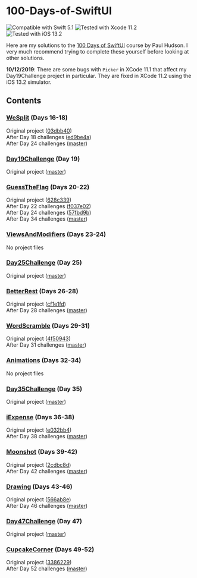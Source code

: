 # 100-Days-of-SwiftUI
![Compatible with Swift 5.1][swift-version]
![Tested with Xcode 11.2][xcode-version]
![Tested with iOS 13.2][ios-version]

Here are my solutions to the [100 Days of SwiftUI][100-days] course by Paul Hudson. I very much recommend trying to complete these yourself before looking at other solutions.

**10/12/2019**: There are some bugs with `Picker` in XCode 11.1 that affect my Day19Challenge project in particular. They are fixed in XCode 11.2 using the iOS 13.2 simulator.

## Contents 

### [WeSplit][day16] (Days 16-18)

Original project ([03dbb40](https://github.com/john-mueller/100-Days-of-SwiftUI/tree/03dbb40b72ec5065b998e32b27df23c46db60ce2/WeSplit))  
After Day 18 challenges ([ed9be4a](https://github.com/john-mueller/100-Days-of-SwiftUI/tree/ed9be4a2fc3572a183d12767e9ae90db2625d723/WeSplit))  
After Day 24 challenges ([master](https://github.com/john-mueller/100-Days-of-SwiftUI/tree/master/WeSplit))

### [Day19Challenge][day19] (Day 19)

Original project ([master](https://github.com/john-mueller/100-Days-of-SwiftUI/tree/master/Day19Challenge))

### [GuessTheFlag][day20] (Days 20-22)

Original project ([628c339](https://github.com/john-mueller/100-Days-of-SwiftUI/tree/628c339259fc7e2f5e6bd5668463404edaf69e50/GuessTheFlag))  
After Day 22 challenges ([f037e02](https://github.com/john-mueller/100-Days-of-SwiftUI/tree/f037e02f92d72d2c95ffbf23455d33bd5e197779/GuessTheFlag))  
After Day 24 challenges ([57fbd9b](https://github.com/john-mueller/100-Days-of-SwiftUI/tree/57fbd9b3e1322cf39aee77bf15a1529fee162889/GuessTheFlag))  
After Day 34 challenges ([master](https://github.com/john-mueller/100-Days-of-SwiftUI/tree/master/GuessTheFlag))

### [ViewsAndModifiers][day23] (Days 23-24)

No project files

### [Day25Challenge][day25] (Day 25)

Original project ([master](https://github.com/john-mueller/100-Days-of-SwiftUI/tree/master/Day25Challenge))

### [BetterRest][day26] (Days 26-28)

Original project ([cf1e1fd](https://github.com/john-mueller/100-Days-of-SwiftUI/tree/cf1e1fda95154ca6b6c8b899b10a757f2ec51f69/BetterRest))  
After Day 28 challenges ([master](https://github.com/john-mueller/100-Days-of-SwiftUI/tree/master/BetterRest))

### [WordScramble][day29] (Days 29-31)

Original project ([4f50943](https://github.com/john-mueller/100-Days-of-SwiftUI/tree/4f509432efb01f505092aa1c2c81bb70e6cfdcf1/WordScramble))  
After Day 31 challenges ([master](https://github.com/john-mueller/100-Days-of-SwiftUI/tree/master/WordScramble))

### [Animations][day32] (Days 32-34)

No project files

### [Day35Challenge][day35] (Day 35)

Original project ([master](https://github.com/john-mueller/100-Days-of-SwiftUI/tree/master/Day35Challenge))

### [iExpense][day36] (Days 36-38)

Original project ([e032bb4](https://github.com/john-mueller/100-Days-of-SwiftUI/tree/e032bb489ef0f1834f7721f0bfad8864b7cc2f2f/iExpense))  
After Day 38 challenges ([master](https://github.com/john-mueller/100-Days-of-SwiftUI/tree/master/iExpense))

### [Moonshot][day39] (Days 39-42)

Original project ([2cdbc8d](https://github.com/john-mueller/100-Days-of-SwiftUI/tree/2cdbc8d0a4d8d90bd2c795c080c71f0e8050010d/Moonshot))  
After Day 42 challenges ([master](https://github.com/john-mueller/100-Days-of-SwiftUI/tree/master/Moonshot))

### [Drawing][day43] (Days 43-46)

Original project ([566ab8e](https://github.com/john-mueller/100-Days-of-SwiftUI/tree/566ab8e2b4a7bbc7c7d5687aeb82b39f6c7f1a50/Drawing))  
After Day 46 challenges ([master](https://github.com/john-mueller/100-Days-of-SwiftUI/tree/master/Drawing))

### [Day47Challenge][day47] (Day 47)

Original project ([master](https://github.com/john-mueller/100-Days-of-SwiftUI/tree/master/Day47Challenge))

### [CupcakeCorner][day49] (Days 49-52)

Original project ([3386229](https://github.com/john-mueller/100-Days-of-SwiftUI/tree/33862290bbe8c94f89e23b9b212e41d81e9f516c/CupcakeCorner))  
After Day 52 challenges ([master](https://github.com/john-mueller/100-Days-of-SwiftUI/tree/master/CupcakeCorner))

[100-days]: https://www.hackingwithswift.com/100/swiftui

[day16]: https://www.hackingwithswift.com/100/swiftui/16
[day19]: https://www.hackingwithswift.com/100/swiftui/19
[day20]: https://www.hackingwithswift.com/100/swiftui/20
[day23]: https://www.hackingwithswift.com/100/swiftui/23
[day25]: https://www.hackingwithswift.com/100/swiftui/25
[day26]: https://www.hackingwithswift.com/100/swiftui/26
[day29]: https://www.hackingwithswift.com/100/swiftui/29
[day32]: https://www.hackingwithswift.com/100/swiftui/32
[day35]: https://www.hackingwithswift.com/100/swiftui/35
[day36]: https://www.hackingwithswift.com/100/swiftui/36
[day39]: https://www.hackingwithswift.com/100/swiftui/39
[day43]: https://www.hackingwithswift.com/100/swiftui/43
[day47]: https://www.hackingwithswift.com/100/swiftui/47
[day49]: https://www.hackingwithswift.com/100/swiftui/49

[swift-version]: https://img.shields.io/badge/Swift-5.1-green.svg
[xcode-version]: https://img.shields.io/badge/Xcode-11.2-green.svg
[ios-version]: https://img.shields.io/badge/iOS-13.2-green.svg